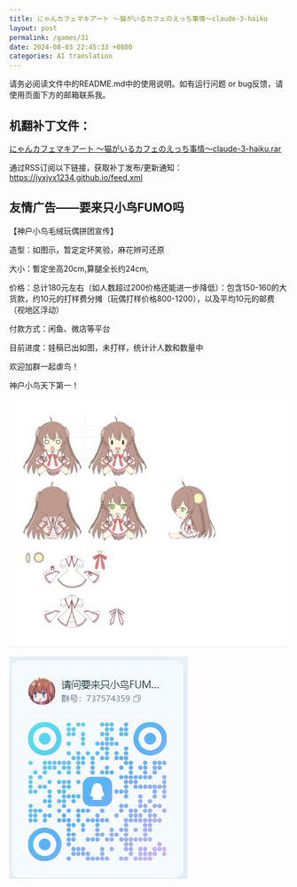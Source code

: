 ```yaml
---
title: にゃんカフェマキアート ～猫がいるカフェのえっち事情～claude-3-haiku
layout: post
permalink: /games/31
date: 2024-08-03 22:45:33 +0800
categories: AI translation
---
```



请务必阅读文件中的README.md中的使用说明。如有运行问题 or bug反馈，请使用页面下方的邮箱联系我。

## 机翻补丁文件：

[にゃんカフェマキアート ～猫がいるカフェのえっち事情～claude-3-haiku.rar](../resources/%E3%81%AB%E3%82%83%E3%82%93%E3%82%AB%E3%83%95%E3%82%A7%E3%83%9E%E3%82%AD%E3%82%A2%E3%83%BC%E3%83%88%20%EF%BD%9E%E7%8C%AB%E3%81%8C%E3%81%84%E3%82%8B%E3%82%AB%E3%83%95%E3%82%A7%E3%81%AE%E3%81%88%E3%81%A3%E3%81%A1%E4%BA%8B%E6%83%85%EF%BD%9Eclaude-3-haiku.rar)

 

通过RSS订阅以下链接，获取补丁发布/更新通知：https://jyxjyx1234.github.io/feed.xml

## 友情广告——要来只小鸟FUMO吗

【神户小鸟毛绒玩偶拼团宣传】

造型：如图示，暂定定坏笑验，麻花辫可还原

大小：暫定坐高20cm,算腿全长约24cm,

价格：总计180元左右（如人数超过200价格还能进一步降低）：包含150-160的大货款，约10元的打样费分摊（玩偶打样价格800-1200），以及平均10元的邮费（视地区浮动）

付款方式：闲鱼、微店等平台

目前进度：娃稿已出如图，未打样，统计计人数和数量中

欢迎加群一起虐鸟！

神户小鸟天下第一！

![稿图.png](../img/广告/小鸟稿图.png)

![群号.png](../img/广告/群号.png)
